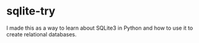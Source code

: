 # sqlite-try
I made this as a way to learn about SQLite3 in Python and how to use it to create relational databases.

